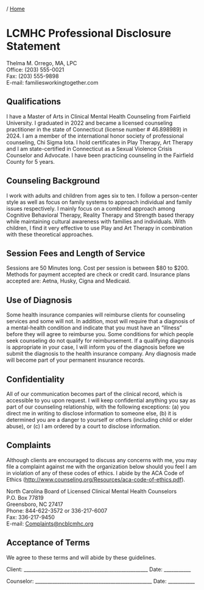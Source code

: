 / [Home](/)

# LCMHC Professional Disclosure Statement
Thelma M. Orrego, MA, LPC  
Office: (203) 555-0021  
Fax: (203) 555-9898  
E-mail: familiesworkingtogether.com  

## Qualifications 

I have a Master of Arts in Clinical Mental Health Counseling from Fairfield University.  I graduated in 2022 and became a licensed counseling practitioner in the state of Connecticut (license number # 46.898989) in 2024. I am a member of the international honor society of professional counseling, Chi Sigma Iota. I hold certificates in Play Therapy, Art Therapy and I am state-certified in Connecticut as a Sexual Violence Crisis Counselor and Advocate. I have been practicing counseling in the Fairfield County for 5 years.

## Counseling Background

I work with adults and children from ages six to ten. I follow a person-center style as well as focus on family systems to approach individual and family issues respectively. I mainly focus on a combined approach among Cognitive Behavioral Therapy, Reality Therapy and Strength based therapy while maintaining cultural awareness with families and individuals. With children, I find it very effective to use Play and Art Therapy in combination with these theoretical approaches.

## Session Fees and Length of Service 

Sessions are 50 Minutes long. Cost per session is between $80 to $200. Methods for payment accepted are check or credit card. Insurance plans accepted are: Aetna, Husky, Cigna and Medicaid.

## Use of Diagnosis 

Some health insurance companies will reimburse clients for counseling services and some will not.  In addition, most will require that a diagnosis of a mental-health condition and indicate that you must have an “illness” before they will agree to reimburse you.  Some conditions for which people seek counseling do not qualify for reimbursement.  If a qualifying diagnosis is appropriate in your case, I will inform you of the diagnosis before we submit the diagnosis to the health insurance company.  Any diagnosis made will become part of your permanent insurance records.

## Confidentiality

All of our communication becomes part of the clinical record, which is accessible to you upon request.  I will keep confidential anything you say as part of our counseling relationship, with the following exceptions: (a) you direct me in writing to disclose information to someone else, (b) it is determined you are a danger to yourself or others (including child or elder abuse), or (c) I am ordered by a court to disclose information.  
 
## Complaints 

Although clients are encouraged to discuss any concerns with me, you may file a complaint against me with the organization below should you feel I am in violation of any of these codes of ethics. I abide by the ACA Code of Ethics (http://www.counseling.org/Resources/aca-code-of-ethics.pdf).
 

North Carolina Board of Licensed Clinical Mental Health Counselors  
P.O. Box 77819  
Greensboro, NC 27417  
Phone: 844-622-3572 or 336-217-6007  
Fax: 336-217-9450  
E-mail: Complaints@ncblcmhc.org  


## Acceptance of Terms

We agree to these terms and will abide by these guidelines.


Client:  ___________________________________________________   Date: ___________

Counselor:  ________________________________________________   Date: ___________
